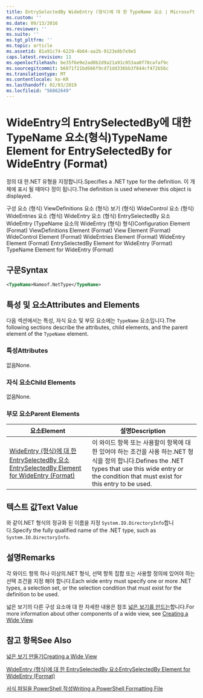 ```yaml
---
title: EntrySelectedBy WideEntry (형식)에 대 한 TypeName 요소 | Microsoft Docs
ms.custom: ''
ms.date: 09/13/2016
ms.reviewer: ''
ms.suite: ''
ms.tgt_pltfrm: ''
ms.topic: article
ms.assetid: 81a91c74-6229-4b64-aa2b-9123e8b7e9e5
caps.latest.revision: 11
ms.openlocfilehash: be35f6e9e2ad0b2d9a21a91c053aa0f70cafaf9c
ms.sourcegitcommit: b6871f21bd666f9cd71dd336bb3f844cf472b56c
ms.translationtype: MT
ms.contentlocale: ko-KR
ms.lasthandoff: 02/03/2019
ms.locfileid: "56862649"
---
```

# <a name="typename-element-for-entryselectedby-for-wideentry-format"></a><span data-ttu-id="5473e-102">WideEntry의 EntrySelectedBy에 대한 TypeName 요소(형식)</span><span class="sxs-lookup"><span data-stu-id="5473e-102">TypeName Element for EntrySelectedBy for WideEntry (Format)</span></span>

<span data-ttu-id="5473e-103">정의 대 한.NET 유형을 지정합니다.</span><span class="sxs-lookup"><span data-stu-id="5473e-103">Specifies a .NET type for the definition.</span></span> <span data-ttu-id="5473e-104">이 개체에 표시 될 때마다 정이 됩니다.</span><span class="sxs-lookup"><span data-stu-id="5473e-104">The definition is used whenever this object is displayed.</span></span>

<span data-ttu-id="5473e-105">구성 요소 (형식) ViewDefinitions 요소 (형식) 보기 (형식) WideControl 요소 (형식) WideEntries 요소 (형식) WideEntry 요소 (형식) EntrySelectedBy 요소 WideEntry (TypeName 요소의 WideEntry (형식) 형식)</span><span class="sxs-lookup"><span data-stu-id="5473e-105">Configuration Element (Format) ViewDefinitions Element (Format) View Element (Format) WideControl Element (Format) WideEntries Element (Format) WideEntry Element (Format) EntrySelectedBy Element for WideEntry (Format) TypeName Element for WideEntry (Format)</span></span>

## <a name="syntax"></a><span data-ttu-id="5473e-106">구문</span><span class="sxs-lookup"><span data-stu-id="5473e-106">Syntax</span></span>

```xml
<TypeName>Nameof.NetType</TypeName>
```

## <a name="attributes-and-elements"></a><span data-ttu-id="5473e-107">특성 및 요소</span><span class="sxs-lookup"><span data-stu-id="5473e-107">Attributes and Elements</span></span>

<span data-ttu-id="5473e-108">다음 섹션에서는 특성, 자식 요소 및 부모 요소에는 `TypeName` 요소입니다.</span><span class="sxs-lookup"><span data-stu-id="5473e-108">The following sections describe the attributes, child elements, and the parent element of the `TypeName` element.</span></span>

### <a name="attributes"></a><span data-ttu-id="5473e-109">특성</span><span class="sxs-lookup"><span data-stu-id="5473e-109">Attributes</span></span>

<span data-ttu-id="5473e-110">없음</span><span class="sxs-lookup"><span data-stu-id="5473e-110">None.</span></span>

### <a name="child-elements"></a><span data-ttu-id="5473e-111">자식 요소</span><span class="sxs-lookup"><span data-stu-id="5473e-111">Child Elements</span></span>

<span data-ttu-id="5473e-112">없음</span><span class="sxs-lookup"><span data-stu-id="5473e-112">None.</span></span>

### <a name="parent-elements"></a><span data-ttu-id="5473e-113">부모 요소</span><span class="sxs-lookup"><span data-stu-id="5473e-113">Parent Elements</span></span>

|<span data-ttu-id="5473e-114">요소</span><span class="sxs-lookup"><span data-stu-id="5473e-114">Element</span></span>|<span data-ttu-id="5473e-115">설명</span><span class="sxs-lookup"><span data-stu-id="5473e-115">Description</span></span>|
|-------------|-----------------|
|[<span data-ttu-id="5473e-116">WideEntry (형식)에 대 한 EntrySelectedBy 요소</span><span class="sxs-lookup"><span data-stu-id="5473e-116">EntrySelectedBy Element for WideEntry (Format)</span></span>](./entryselectedby-element-for-wideentry-format.md)|<span data-ttu-id="5473e-117">이 와이드 항목 또는 사용할이 항목에 대 한 있어야 하는 조건을 사용 하는.NET 형식을 정의 합니다.</span><span class="sxs-lookup"><span data-stu-id="5473e-117">Defines the .NET types that use this wide entry or the condition that must exist for this entry to be used.</span></span>|

## <a name="text-value"></a><span data-ttu-id="5473e-118">텍스트 값</span><span class="sxs-lookup"><span data-stu-id="5473e-118">Text Value</span></span>

<span data-ttu-id="5473e-119">와 같이.NET 형식의 정규화 된 이름을 지정 `System.IO.DirectoryInfo`합니다.</span><span class="sxs-lookup"><span data-stu-id="5473e-119">Specify the fully qualified name of the .NET type, such as `System.IO.DirectoryInfo`.</span></span>

## <a name="remarks"></a><span data-ttu-id="5473e-120">설명</span><span class="sxs-lookup"><span data-stu-id="5473e-120">Remarks</span></span>

<span data-ttu-id="5473e-121">각 와이드 항목 하나 이상의.NET 형식, 선택 항목 집합 또는 사용할 정의에 있어야 하는 선택 조건을 지정 해야 합니다.</span><span class="sxs-lookup"><span data-stu-id="5473e-121">Each wide entry must specify one or more .NET types, a selection set, or the selection condition that must exist for the definition to be used.</span></span>

<span data-ttu-id="5473e-122">넓은 보기의 다른 구성 요소에 대 한 자세한 내용은 참조 [넓은 보기를 만드는](./creating-a-wide-view.md)합니다.</span><span class="sxs-lookup"><span data-stu-id="5473e-122">For more information about other components of a wide view, see [Creating a Wide View](./creating-a-wide-view.md).</span></span>

## <a name="see-also"></a><span data-ttu-id="5473e-123">참고 항목</span><span class="sxs-lookup"><span data-stu-id="5473e-123">See Also</span></span>

[<span data-ttu-id="5473e-124">넓은 보기 만들기</span><span class="sxs-lookup"><span data-stu-id="5473e-124">Creating a Wide View</span></span>](./creating-a-wide-view.md)

[<span data-ttu-id="5473e-125">WideEntry (형식)에 대 한 EntrySelectedBy 요소</span><span class="sxs-lookup"><span data-stu-id="5473e-125">EntrySelectedBy Element for WideEntry (Format)</span></span>](./entryselectedby-element-for-wideentry-format.md)

[<span data-ttu-id="5473e-126">서식 파일을 PowerShell 작성</span><span class="sxs-lookup"><span data-stu-id="5473e-126">Writing a PowerShell Formatting File</span></span>](./writing-a-powershell-formatting-file.md)
